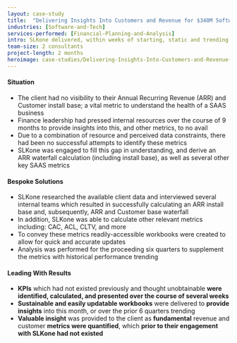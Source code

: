 ```yaml
---
layout: case-study
title:  "Delivering Insights Into Customers and Revenue for $340M Software-As-A-Service Company"
industries: [Software-and-Tech]
services-performed: [Financial-Planning-and-Analysis]
intro: SLKone delivered, within weeks of starting, static and trending KPIs which finance leadership had requested internally for over 9 months. These insights will allow for substantially more visibility into the health of their business and financial decisions moving forward.
team-size: 2 consultants
project-length: 2 months
heroimage: case-studies/Delivering-Insights-Into-Customers-and-Revenue-for-a-$340M-Software-As-A-Service-Company.jpg
---
```


#### Situation
- The client had no visibility to their Annual Recurring Revenue (ARR) and Customer install base; a vital metric to understand the health of a SAAS business
- Finance leadership had pressed internal resources over the course of 9 months to provide insights into this, and other metrics, to no avail
- Due to a combination of resource and perceived data constraints, there had been no successful attempts to identify these metrics
- SLKone was engaged to fill this gap in understanding, and derive an ARR waterfall calculation (including install base), as well as several other key SAAS metrics

#### Bespoke Solutions
- SLKone researched the available client data and interviewed several internal teams which resulted in successfully calculating an ARR install base and, subsequently, ARR and Customer base waterfall
- In addition, SLKone was able to calculate other relevant metrics including: CAC, ACL, CLTV, and more
- To convey these metrics readily-accessible workbooks were created to allow for quick and accurate updates
- Analysis was performed for the proceeding six quarters to supplement the metrics with historical performance trending

#### Leading With Results
- **KPIs** which had not existed previously and thought unobtainable **were identified, calculated, and presented over the course of several weeks**
- **Sustainable and easily updatable workbooks** were delivered to **provide insights** into this month, or over the prior 6 quarters trending
- **Valuable insight** was provided to the client as **fundamental** revenue and customer **metrics were quantified**, which **prior to their engagement with SLKone had not existed**
